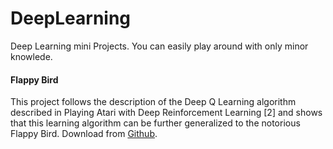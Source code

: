 # DeepLearning
Deep Learning mini Projects. You can easily play around with only minor knowlede.

#### Flappy Bird  
This project follows the description of the Deep Q Learning algorithm described in Playing Atari with Deep Reinforcement Learning [2] and shows that this learning algorithm can be further generalized to the notorious Flappy Bird. Download from [Github](https://github.com/yenchenlin/DeepLearningFlappyBird).
